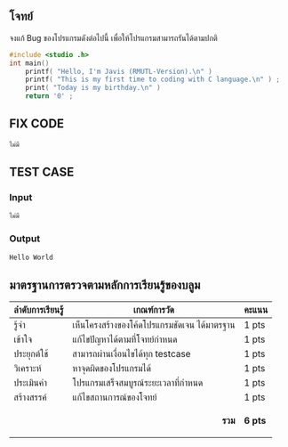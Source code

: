 
## โจทย์
จงแก้ Bug ของโปรแกรมดังต่อไปนี้ เพื่อให้โปรแกรมสามารถรันได้ตามปกติ

```c++
#include <studio .h>
int main() 
    printf( "Hello, I'm Javis (RMUTL-Version).\n" ) 
    printf( "This is my first time to coding with C language.\n" ) ;
    print( "Today is my birthday.\n" ) 
    return '0' ;
```

## FIX CODE
```c++
ไม่มี
```

## TEST CASE
### Input
```bash
ไม่มี
```
### Output
```bash
Hello World
```

## มาตรฐานการตรวจตามหลักการเรียนรู้ของบลูม
| ลำดับการเรียนรู้ | เกณฑ์การวัด | คะแนน |
| -------- | -------- | -------- |
| รู้จำ | เห็นโครงสร้างของโค้ดโปรแกรมชัดเจน ได้มาตรฐาน | 1 pts |
| เข้าใจ | แก้ไขปัญหาได้ตามที่โจทย์กำหนด | 1 pts |
| ประยุกต์ใช้ | สามารถผ่านเงื่อนไขได้ทุก testcase | 1 pts |
| วิเคราะห์ | หาจุดผิดของโปรแกรมได้ | 1 pts |
| ประเมินค่า | โปรแกรมเสร็จสมบูรณ์ระยะเวลาที่กำหนด | 1 pts |
| สร้างสรรค์ | แก้ไขสถานการณ์ของโจทย์ | 1 pts |
||<p style='text-align: right !important;'>**รวม**</p>|**6 pts**|

